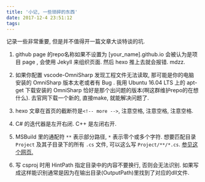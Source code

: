 ```yaml
---
title: '小记, 一些琐碎的东西'
date: 2017-12-4 23:51:12
tags:
---
```


记录一些非常重要, 但是并不值得开一篇文章大谈特谈的坑.

<!-- more -->

1. github page 的repo名称如果不设置为 [your_name].github.io 会被认为是项目 page , 会使用 Jekyll 来组织页面. 然后 hexo 推上去就会报错. mdzz.

1. 如果你配置 vscode-OmniSharp 发现工程文件无法读取, 那可能是你的电脑安装的 OmniSharp 版本太老或者有 Bug . 我用 Ubuntu 16.04 LTS 上的 apt-get 下载安装的 OmniSharp 恰好是那个出问题的版本(啊这群维护repo的在想什么). 去官网下载一个新的, 直接make, 就能解决问题了.

1. hexo 文章在首页的截断符是`<!-- more -->`, 注意空格, 注意空格, 注意空格.

1. C# 的迭代器是左开右闭. C++ 是左闭右开. 

1. MSBuild 里的通配符 `**` 表示部分路径, `*` 表示零个或多个字符. 想要匹配目录 `Project` 及其子目录下的所有 `.cs` 文件, 可以这么写 `Project/**/*.cs`. [参见这个网页.](https://stackoverflow.com/questions/8532929/two-asterisks-in-file-path) 

1. 写 csproj 时用 HintPath 指定目录中的内容不要换行, 否则会无法识别. 如果写成这样能识别通常是因为在输出目录(OutputPath)里找到了对应的dll文件.